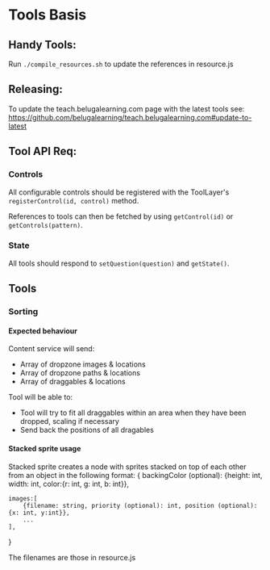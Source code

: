 # Tools Basis

## Handy Tools:

Run `./compile_resources.sh` to update the references in resource.js

## Releasing:

To update the teach.belugalearning.com page with the latest tools see: https://github.com/belugalearning/teach.belugalearning.com#update-to-latest

## Tool API Req:

### Controls

All configurable controls should be registered with the ToolLayer's `registerControl(id, control)` method.

References to tools can then be fetched by using `getControl(id)` or `getControls(pattern)`.


### State

All tools should respond to `setQuestion(question)` and `getState()`.


## Tools

### Sorting

#### Expected behaviour

Content service will send:
+ Array of dropzone images & locations
+ Array of dropzone paths & locations
+ Array of draggables & locations

Tool will be able to:
+ Tool will try to fit all draggables within an area when they have been dropped, scaling if necessary
+ Send back the positions of all dragables

#### Stacked sprite usage

Stacked sprite creates a node with sprites stacked on top of each other from an object in the following format:
{
	backingColor (optional): {height: int, width: int, color:{r: int, g: int, b: int}},

	images:[
		{filename: string, priority (optional): int, position (optional):{x: int, y:int}},
		...
	],
}

The filenames are those in resource.js
